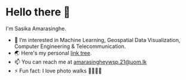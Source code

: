 # Hello there  👋
I'm Sasika Amarasinghe.

- 👀 I’m interested in Machine Learning, Geospatial Data Visualization, Computer Engineering & Telecommunication.
- 🌏 Here's my personal [link tree](https://sasikaa073.github.io).
- 📫 You can reach me at [amarasingheywsp.21@uom.lk]()
- ⚡ Fun fact: I love photo walks 🚶🏽‍♂️📸 

